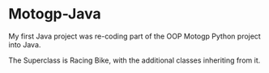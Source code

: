 # Motogp-Java

My first Java project was re-coding part of the OOP Motogp Python project into Java.    

The Superclass is Racing Bike, with the additional classes inheriting from it.   

